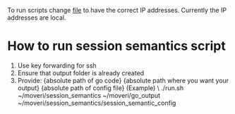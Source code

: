 To run scripts change [file](../config.json) to have the correct IP addresses. Currently the IP addresses are local. 

# How to run session semantics script 
1. Use key forwarding for ssh
2. Ensure that output folder is already created
3. Provide: {absolute path of go code} {absolute path where you want your output} {absolute path of config file}
   (Example) \ ./run.sh ~/moveri/session_semantics ~/moveri/go_output ~/moveri/session_semantics/session_semantic_config 

